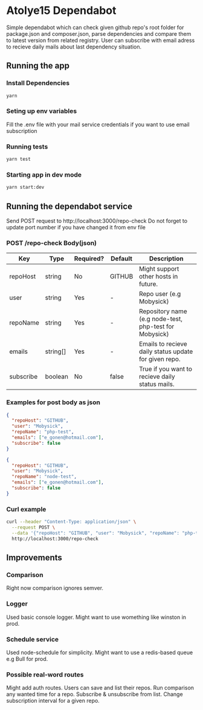 # Atolye15 Dependabot

Simple dependabot which can check given github repo's root folder for package.json and composer.json, parse dependencies and compare them to latest version from related registry. User can subscribe with email adress to recieve daily mails about last dependency situation.

## Running the app

### Install Dependencies

```bash
yarn
```

### Seting up env variables

Fill the .env file with your mail service credentials if you want to use email subscription

### Running tests

```bash
yarn test
```

### Starting app in dev mode

```bash
yarn start:dev
```

## Running the dependabot service

Send POST request to http://localhost:3000/repo-check
Do not forget to update port number if you have changed it from env file

### POST /repo-check Body(json)

| Key       | Type     | Required? | Default | Description                                            |
| --------- | -------- | --------- | ------- | ------------------------------------------------------ |
| repoHost  | string   | No        | GITHUB  | Might support other hosts in future.                   |
| user      | string   | Yes       | -       | Repo user (e.g Mobysick)                               |
| repoName  | string   | Yes       | -       | Repository name (e.g node-test, php-test for Mobysick) |
| emails    | string[] | Yes       | -       | Emails to recieve daily status update for given repo.  |
| subscribe | boolean  | No        | false   | True if you want to recieve daily status mails.        |

### Examples for post body as json

```json
{
  "repoHost": "GITHUB",
  "user": "Mobysick",
  "repoName": "php-test",
  "emails": ["e_gonen@hotmail.com"],
  "subscribe": false
}
```

```json
{
  "repoHost": "GITHUB",
  "user": "Mobysick",
  "repoName": "node-test",
  "emails": ["e_gonen@hotmail.com"],
  "subscribe": false
}
```

### Curl example

```bash
curl --header "Content-Type: application/json" \
  --request POST \
  --data '{"repoHost": "GITHUB", "user": "Mobysick", "repoName": "php-test", "emails": ["e_gonen@hotmail.com"], "subscribe": false}' \
  http://localhost:3000/repo-check
```

## Improvements

### Comparison

Right now comparison ignores semver.

### Logger

Used basic console logger. Might want to use womething like winston in prod.

### Schedule service

Used node-schedule for simplicity. Might want to use a redis-based queue e.g Bull for prod.

### Possible real-word routes

Might add auth routes.
Users can save and list their repos.
Run comparison any wanted time for a repo.
Subscribe & unsubscribe from list.
Change subscription interval for a given repo.
